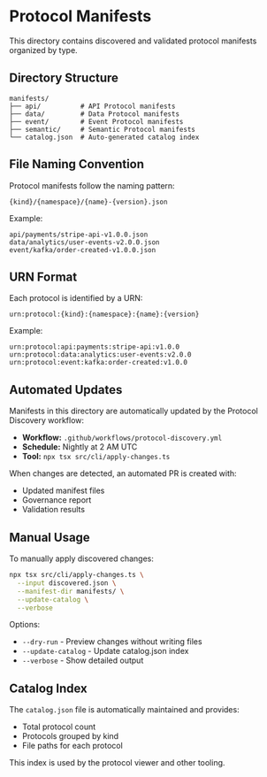 # Protocol Manifests

This directory contains discovered and validated protocol manifests organized by type.

## Directory Structure

```
manifests/
├── api/          # API Protocol manifests
├── data/         # Data Protocol manifests
├── event/        # Event Protocol manifests
├── semantic/     # Semantic Protocol manifests
└── catalog.json  # Auto-generated catalog index
```

## File Naming Convention

Protocol manifests follow the naming pattern:
```
{kind}/{namespace}/{name}-{version}.json
```

Example:
```
api/payments/stripe-api-v1.0.0.json
data/analytics/user-events-v2.0.0.json
event/kafka/order-created-v1.0.0.json
```

## URN Format

Each protocol is identified by a URN:
```
urn:protocol:{kind}:{namespace}:{name}:{version}
```

Example:
```
urn:protocol:api:payments:stripe-api:v1.0.0
urn:protocol:data:analytics:user-events:v2.0.0
urn:protocol:event:kafka:order-created:v1.0.0
```

## Automated Updates

Manifests in this directory are automatically updated by the Protocol Discovery workflow:
- **Workflow:** `.github/workflows/protocol-discovery.yml`
- **Schedule:** Nightly at 2 AM UTC
- **Tool:** `npx tsx src/cli/apply-changes.ts`

When changes are detected, an automated PR is created with:
- Updated manifest files
- Governance report
- Validation results

## Manual Usage

To manually apply discovered changes:

```bash
npx tsx src/cli/apply-changes.ts \
  --input discovered.json \
  --manifest-dir manifests/ \
  --update-catalog \
  --verbose
```

Options:
- `--dry-run` - Preview changes without writing files
- `--update-catalog` - Update catalog.json index
- `--verbose` - Show detailed output

## Catalog Index

The `catalog.json` file is automatically maintained and provides:
- Total protocol count
- Protocols grouped by kind
- File paths for each protocol

This index is used by the protocol viewer and other tooling.

